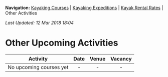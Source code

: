 **Navigation:** [Kayaking Courses](index) &#124; [Kayaking Expeditions](expedition) &#124; [Kayak Rental Rates](rental) &#124; Other Activities

_Last Updated: 12 Mar 2018 18:04_
# Other Upcoming Activities

Activity | Date | Venue | Vacancy
:---:|:---:|:---:|:---:
No upcoming courses yet|-|-|-

